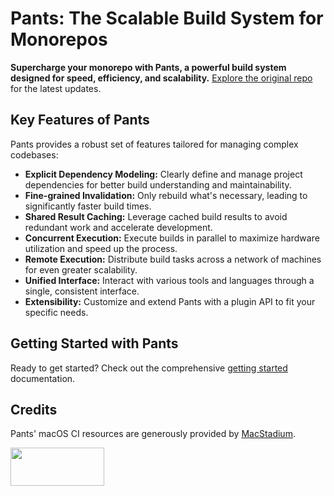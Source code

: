# Pants: The Scalable Build System for Monorepos

**Supercharge your monorepo with Pants, a powerful build system designed for speed, efficiency, and scalability.**  [Explore the original repo](https://github.com/pantsbuild/pants) for the latest updates.

## Key Features of Pants

Pants provides a robust set of features tailored for managing complex codebases:

*   **Explicit Dependency Modeling:** Clearly define and manage project dependencies for better build understanding and maintainability.
*   **Fine-grained Invalidation:** Only rebuild what's necessary, leading to significantly faster build times.
*   **Shared Result Caching:** Leverage cached build results to avoid redundant work and accelerate development.
*   **Concurrent Execution:** Execute builds in parallel to maximize hardware utilization and speed up the process.
*   **Remote Execution:** Distribute build tasks across a network of machines for even greater scalability.
*   **Unified Interface:** Interact with various tools and languages through a single, consistent interface.
*   **Extensibility:** Customize and extend Pants with a plugin API to fit your specific needs.

## Getting Started with Pants

Ready to get started?  Check out the comprehensive [getting started](https://www.pantsbuild.org/stable/docs/getting-started) documentation.

## Credits

Pants' macOS CI resources are generously provided by [MacStadium](https://www.macstadium.com/).

<img width="150" height="61" src="https://uploads-ssl.webflow.com/5ac3c046c82724970fc60918/5c019d917bba312af7553b49_MacStadium-developerlogo.png">